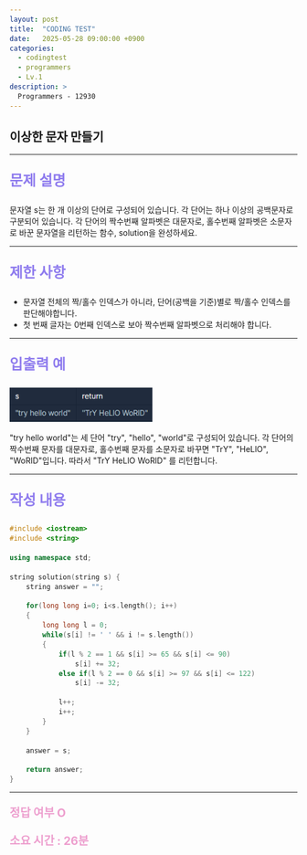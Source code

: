 ```yaml
---
layout: post
title:  "CODING TEST"
date:   2025-05-28 09:00:00 +0900
categories:
  - codingtest
  - programmers
  - Lv.1
description: >
  Programmers - 12930
---
```

## 이상한 문자 만들기

---

<p style = "color:#8f7cee; font-size:25px; font-weight:bold">
문제 설명
</p>

문자열 s는 한 개 이상의 단어로 구성되어 있습니다. 각 단어는 하나 이상의 공백문자로 구분되어 있습니다. 각 단어의 짝수번째 알파벳은 대문자로, 홀수번째 알파벳은 소문자로 바꾼 문자열을 리턴하는 함수, solution을 완성하세요.

---

<p style = "color:#8f7cee; font-size:25px; font-weight:bold">
제한 사항
</p>

- 문자열 전체의 짝/홀수 인덱스가 아니라, 단어(공백을 기준)별로 짝/홀수 인덱스를 판단해야합니다.
- 첫 번째 글자는 0번째 인덱스로 보아 짝수번째 알파벳으로 처리해야 합니다.

---

<p style = "color:#8f7cee; font-size:25px; font-weight:bold">
입출력 예
</p>

<img src = "/assets/img/codingtest/12930.png" width = "250" height = "60">

"try hello world"는 세 단어 "try", "hello", "world"로 구성되어 있습니다. 각 단어의 짝수번째 문자를 대문자로, 홀수번째 문자를 소문자로 바꾸면 "TrY", "HeLlO", "WoRlD"입니다. 따라서 "TrY HeLlO WoRlD" 를 리턴합니다.

---

<p style = "color:#8f7cee; font-size:25px; font-weight:bold">
작성 내용
</p>

```C++
#include <iostream>
#include <string>

using namespace std;

string solution(string s) {
    string answer = "";
    
    for(long long i=0; i<s.length(); i++)
    {
        long long l = 0;
        while(s[i] != ' ' && i != s.length())
        {
            if(l % 2 == 1 && s[i] >= 65 && s[i] <= 90)
                s[i] += 32;
            else if(l % 2 == 0 && s[i] >= 97 && s[i] <= 122)
                s[i] -= 32;
            
            l++;
            i++;
        }     
    }
    
    answer = s;
    
    return answer;
}
```

---

<p style = "color:#ed9ece; font-size:20px; font-weight:bold">
정답 여부 O
</p>

<p style = "color:#ed9ece; font-size:20px; font-weight:bold">
소요 시간 : 26분
</p>
